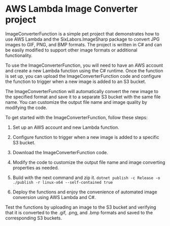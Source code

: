 # AWS Lambda Image Converter project
ImageConverterFunction is a simple pet project that demonstrates how to use AWS Lambda and the SixLabors.ImageSharp package to convert JPG images to GIF, PNG, and BMP formats. The project is written in C# and can be easily modified to support other image formats or additional functionality.

To use the ImageConverterFunction, you will need to have an AWS account and create a new Lambda function using the C# runtime. Once the function is set up, you can upload the ImageConverterFunction code and configure the function to trigger when a new image is added to an S3 bucket.

The ImageConverterFunction will automatically convert the new image to the specified format and save it to a separate S3 bucket with the same file name. You can customize the output file name and image quality by modifying the code.

To get started with the ImageConverterFunction, follow these steps:

1. Set up an AWS account and new Lambda function.

2. Configure function to trigger when a new image is added to a specific S3 bucket.

3. Download the ImageConverterFunction code.

4. Modify the code to customize the output file name and image converting properties as needed.

5. Build with the next command and zip it.
``` dotnet publish -c Release -o ./publish -r linux-x64 --self-contained true ```

6. Deploy the functions and enjoy the convenience of automated image conversion using AWS Lambda and C#.

Test the functions by uploading an image to the S3 bucket and verifying that it is converted to the .gif, .png, and .bmp formats and saved to the corresponding S3 buckets.
